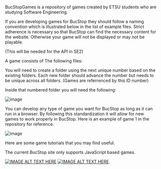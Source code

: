 BucStopGames is a repository of games created by ETSU students who are studying Software Engineering.

If you are developing games for BucStop they should follow a naming convention which is 
illustrated below in the list of example files. Strict adherence is necessary so that 
BucStop can find the necessary content for the website. Otherwise your game will not
be displayed or may not be playable.

(This will be needed for the API in SE2)  

A game consists of The following files:

You will need to create a folder using the next unique number based on the existing folders. 
Each new folder should advance the number but needs to be unique across all folders.
(Games are referrenced by this ID number) 

Inside that numbered folder you will need the following:

![image](https://github.com/ccrawford02/BucStopGames/assets/111920921/4a1610ca-890e-462c-9f47-28af4ccdfc93)

You can develop any type of game you want for BucStop as long as it can run in a browser. By following this standardization it 
will allow for new games to work properly in BucStop. Here is an example of game 1 in the repository for reference.

![image](https://github.com/ccrawford02/BucStopGames/assets/111920921/7cfcfe95-d65e-44ea-8f2e-16582f1d195a)

Here are some game tutorials that you may find useful. 

The current BucStop site only supports JavaScript based games.

[![IMAGE ALT TEXT HERE](https://img.youtube.com/vi/ej8SatOj3V4/0.jpg)](https://www.youtube.com/watch?v=ej8SatOj3V4)
[![IMAGE ALT TEXT HERE](https://img.youtube.com/vi/v74X5dtDLvg/0.jpg)](https://www.youtube.com/watch?v=v74X5dtDLvg).
